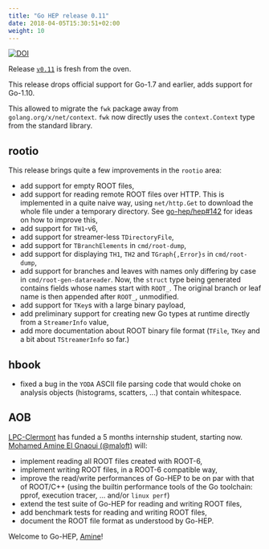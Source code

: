 ```yaml
---
title: "Go HEP release 0.11"
date: 2018-04-05T15:30:51+02:00
weight: 10
---
```


[![DOI](https://zenodo.org/badge/DOI/10.5281/zenodo.1213189.svg)](https://doi.org/10.5281/zenodo.1213189)

Release [`v0.11`](https://github.com/go-hep/hep/tree/v0.11) is fresh from the oven.

This release drops official support for Go-1.7 and earlier, adds support for Go-1.10.

This allowed to migrate the `fwk` package away from `golang.org/x/net/context`.
`fwk` now directly uses the `context.Context` type from the standard library.

## rootio

This release brings quite a few improvements in the `rootio` area:

- add support for empty ROOT files,
- add support for reading remote ROOT files over HTTP.
  This is implemented in a quite naive way, using `net/http.Get` to
	download the whole file under a temporary directory.
	See [go-hep/hep#142](https://github.com/go-hep/hep/issues/142) for ideas on
	how to improve this,
- add support for `TH1`-v6,
- add support for streamer-less `TDirectoryFile`,
- add support for `TBranchElements` in `cmd/root-dump`,
- add support for displaying `TH1`, `TH2` and `TGraph{,Error}s` in `cmd/root-dump`,
- add support for branches and leaves with names only differing by case in
  `cmd/root-gen-datareader`.
	Now, the `struct` type being generated contains fields whose names start
	with `ROOT_`.
	The original branch or leaf name is then appended after `ROOT_`, unmodified.
- add support for `TKey`s with a large binary payload,
- add preliminary support for creating new Go types at runtime directly from
  a `StreamerInfo` value,
- add more documentation about ROOT binary file format (`TFile`, `TKey` and a bit about
  `TStreamerInfo` so far.)

## hbook

- fixed a bug in the `YODA` ASCII file parsing code that would choke on
  analysis objects (histograms, scatters, ...) that contain whitespace.

## AOB

[LPC-Clermont](http://clrwww.in2p3.fr/) has funded a 5 months internship
student, starting now.
[Mohamed Amine El Gnaoui (@maloft)](https://github.com/maloft) will:

- implement reading all ROOT files created with ROOT-6,
- implement writing ROOT files, in a ROOT-6 compatible way,
- improve the read/write performances of Go-HEP to be on par with that of ROOT/C++ (using the builtin performance tools of the Go toolchain: pprof, execution tracer, ... and/or `linux perf`)
- extend the test suite of Go-HEP for reading and writing ROOT files,
- add benchmark tests for reading and writing ROOT files,
- document the ROOT file format as understood by Go-HEP.

Welcome to Go-HEP, [Amine](https://github.com/maloft)!
